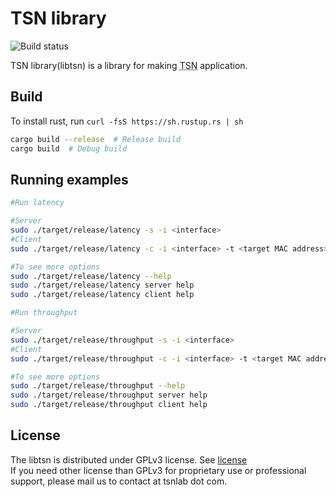 # TSN library

![Build status](https://github.com/tsnlab/libtsn/actions/workflows/build.yml/badge.svg)

TSN library(libtsn) is a library for making <abbr title="Time Sensitive Networking">TSN</abbr> application.


## Build

To install rust, run `curl -fsS https://sh.rustup.rs | sh`

```sh
cargo build --release  # Release build
cargo build  # Debug build
```

## Running examples

```sh
#Run latency

#Server
sudo ./target/release/latency -s -i <interface>
#Client
sudo ./target/release/latency -c -i <interface> -t <target MAC address>

#To see more options
sudo ./target/release/latency --help
sudo ./target/release/latency server help
sudo ./target/release/latency client help
```

```sh
#Run throughput

#Server
sudo ./target/release/throughput -s -i <interface>
#Client
sudo ./target/release/throughput -c -i <interface> -t <target MAC address>

#To see more options
sudo ./target/release/throughput --help
sudo ./target/release/throughput server help
sudo ./target/release/throughput client help
```

## License

The libtsn is distributed under GPLv3 license. See [license](./LICENSE)  
If you need other license than GPLv3 for proprietary use or professional support, please mail us to contact at tsnlab dot com.
